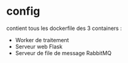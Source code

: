 # config

contient tous les dockerfile des 3 containers :
- Worker de traitement
- Serveur web Flask
- Serveur de file de message RabbitMQ
